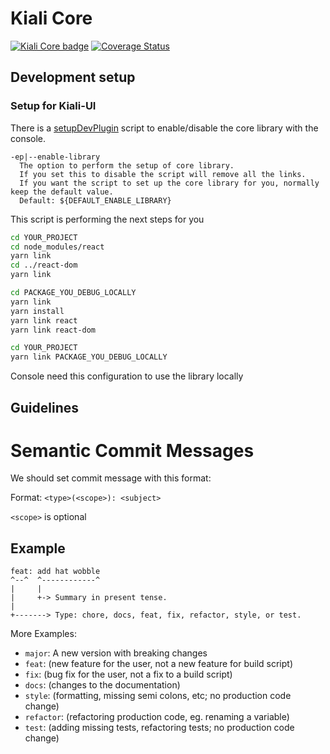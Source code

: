 # Kiali Core

[![Kiali Core badge](https://img.shields.io/npm/v/@kiali/core.svg?label=PF4%20Core&style=for-the-badge)](https://www.npmjs.com/package/@kiali/core) [![Coverage Status](https://coveralls.io/repos/github/kiali/kiali/badge.svg?branch=master)](https://coveralls.io/github/kiali/kiali?branch=master)

## Development setup

### Setup for Kiali-UI

There is a [setupDevPlugin](../setupDevPlugin.sh) script to enable/disable the core library with the console.

    -ep|--enable-library
      The option to perform the setup of core library.
      If you set this to disable the script will remove all the links.
      If you want the script to set up the core library for you, normally keep the default value.
      Default: ${DEFAULT_ENABLE_LIBRARY}

This script is performing the next steps for you

```bash
cd YOUR_PROJECT
cd node_modules/react
yarn link
cd ../react-dom
yarn link

cd PACKAGE_YOU_DEBUG_LOCALLY
yarn link
yarn install
yarn link react
yarn link react-dom

cd YOUR_PROJECT
yarn link PACKAGE_YOU_DEBUG_LOCALLY
```

Console need this configuration to use the library locally

## Guidelines

# Semantic Commit Messages

We should set commit message with this format:

Format: `<type>(<scope>): <subject>`

`<scope>` is optional

## Example

```
feat: add hat wobble
^--^  ^------------^
|     |
|     +-> Summary in present tense.
|
+-------> Type: chore, docs, feat, fix, refactor, style, or test.
```

More Examples:

- `major`: A new version with breaking changes
- `feat`: (new feature for the user, not a new feature for build script)
- `fix`: (bug fix for the user, not a fix to a build script)
- `docs`: (changes to the documentation)
- `style`: (formatting, missing semi colons, etc; no production code change)
- `refactor`: (refactoring production code, eg. renaming a variable)
- `test`: (adding missing tests, refactoring tests; no production code change)